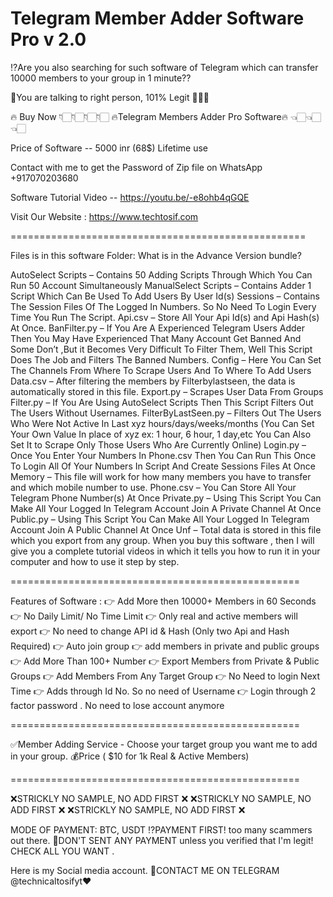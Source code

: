 # Telegram Member Adder Software Pro v 2.0
⁉️Are you also searching for such software of Telegram which can transfer 10000 members to your group in 1 minute??

🤝You are talking to right person, 101% Legit 💯💯💯

🔥 Buy Now 👇🏻👇🏻👇🏻👇🏻 🔥Telegram Members Adder Pro Software🔥 👈🏻👈🏻👈🏻



Price of Software -- 5000 inr (68$) Lifetime use

Contact with me to get the Password of Zip file on WhatsApp +917070203680

Software Tutorial Video -- https://youtu.be/-e8ohb4qGQE

Visit Our Website : https://www.techtosif.com

===================================================

Files is in this software Folder: What is in the Advance Version bundle?

AutoSelect Scripts – Contains 50 Adding Scripts Through Which You Can Run 50 Account Simultaneously
ManualSelect Scripts – Contains Adder 1 Script Which Can Be Used To Add Users By User Id(s)
Sessions – Contains The Session Files Of The Logged In Numbers. So No Need To Login Every Time You Run The Script.
Api.csv – Store All Your Api Id(s) and Api Hash(s) At Once.
BanFilter.py – If You Are A Experienced Telegram Users Adder Then You May Have Experienced That Many Account Get Banned And Some Don’t ,But it Becomes Very Difficult To Filter Them, Well This Script Does The Job and Filters The Banned Numbers.
Config – Here You Can Set The Channels From Where To Scrape Users And To Where To Add Users
Data.csv – After filtering the members by Filterbylastseen, the data is automatically stored in this file.
Export.py – Scrapes User Data From Groups
Filter.py – If You Are Using AutoSelect Scripts Then This Script Filters Out The Users Without Usernames.
FilterByLastSeen.py – Filters Out The Users Who Were Not Active In Last xyz hours/days/weeks/months (You Can Set Your Own Value In place of xyz ex: 1 hour, 6 hour, 1 day,etc You Can Also Set It to Scrape Only Those Users Who Are Currently Online)
Login.py – Once You Enter Your Numbers In Phone.csv Then You Can Run This Once To Login All Of Your Numbers In Script And Create Sessions Files At Once
Memory – This file will work for how many members you have to transfer and which mobile number to use.
Phone.csv – You Can Store All Your Telegram Phone Number(s) At Once
Private.py – Using This Script You Can Make All Your Logged In Telegram Account Join A Private Channel At Once
Public.py – Using This Script You Can Make All Your Logged In Telegram Account Join A Public Channel At Once
Unf – Total data is stored in this file which you export from any group.
When you buy this software , then I will give you a complete tutorial videos in which it tells you how to run it in your computer and how to use it step by step.

==================================================

Features of Software : 👉 Add More then 10000+ Members in 60 Seconds 👉 No Daily Limit/ No Time Limit 👉 Only real and active members will export 👉 No need to change API id & Hash (Only two Api and Hash Required) 👉 Auto join group 👉 add members in private and public groups 👉 Add More Than 100+ Number 👉 Export Members from Private & Public Groups 👉 Add Members From Any Target Group 👉 No Need to login Next Time 👉 Adds through Id No. So no need of Username 👉 Login through 2 factor password . No need to lose account anymore

==================================================

✅Member Adding Service - Choose your target group you want me to add in your group. 💰Price ( $10 for 1k Real & Active Members)

==================================================

❌STRICKLY NO SAMPLE, NO ADD FIRST ❌ ❌STRICKLY NO SAMPLE, NO ADD FIRST ❌ ❌STRICKLY NO SAMPLE, NO ADD FIRST ❌

MODE OF PAYMENT: BTC, USDT ⁉️PAYMENT FIRST! too many scammers out there. 🚫DON'T SENT ANY PAYMENT unless you verified that I'm legit! CHECK ALL YOU WANT .

Here is my Social media account. 📲CONTACT ME ON TELEGRAM @technicaltosifyt❤️

